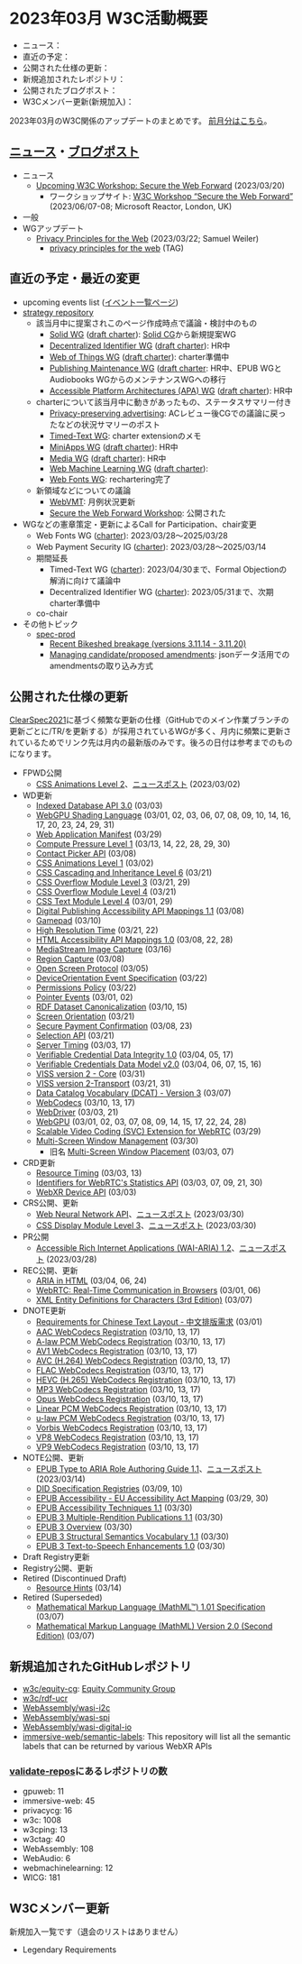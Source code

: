 # 2023年03月 W3C活動概要

- ニュース：
- 直近の予定：
- 公開された仕様の更新：
- 新規追加されたレポジトリ：
- 公開されたブログポスト：
- W3Cメンバー更新(新規加入)：

2023年03月のW3C関係のアップデートのまとめです。
[前月分はこちら](202302.md)。

## [ニュース](https://www.w3.org/blog/news/)・[ブログポスト](https://www.w3.org/blog/)

* ニュース
  * [Upcoming W3C Workshop: Secure the Web Forward](https://www.w3.org/blog/news/archives/9860) (2023/03/20)
    * ワークショップサイト: [W3C Workshop “Secure the Web Forward”](https://www.w3.org/2023/03/secure-the-web-forward/) (2023/06/07-08; Microsoft Reactor, London, UK)
* 一般
* WGアップデート
  * [Privacy Principles for the Web](https://www.w3.org/blog/2023/03/privacy-principles-for-the-web/) (2023/03/22; Samuel Weiler)
    * [privacy principles for the web](https://www.w3.org/TR/privacy-principles/) (TAG)

## 直近の予定・最近の変更

* upcoming events list ([イベント一覧ページ](https://www.w3.org/participate/eventscal.html))
* [strategy repository](https://github.com/w3c/strategy/issues)
  * 該当月中に提案されこのページ作成時点で議論・検討中のもの
    * [Solid WG](https://github.com/w3c/strategy/issues/377) ([draft charter](https://solid.github.io/solid-wg-charter/charter/)): [Solid CG](https://www.w3.org/community/solid/)から新規提案WG
    * [Decentralized Identifier WG](https://github.com/w3c/strategy/issues/376) ([draft charter](https://w3c.github.io/did-wg-charter/)): HR中
    * [Web of Things WG](https://github.com/w3c/strategy/issues/375) ([draft charter](https://w3c.github.io/wot-charter-drafts/wot-wg-2023-draft.html)): charter準備中
    * [Publishing Maintenance WG](https://github.com/w3c/strategy/issues/374) ([draft charter](https://w3c.github.io/publ-maintenance-wg-charter/): HR中、EPUB WGとAudiobooks WGからのメンテナンスWGへの移行
    * [Accessible Platform Architectures (APA) WG](https://github.com/w3c/strategy/issues/372) ([draft charter](https://raw.githack.com/w3c/apa/charter-2023/charter.html)): HR中
  * charterについて該当月中に動きがあったもの、ステータスサマリー付き
    * [Privacy-preserving advertising](https://github.com/w3c/strategy/issues/222): ACレビュー後CGでの議論に戻ったなどの状況サマリーのポスト
    * [Timed-Text WG](https://github.com/w3c/strategy/issues/290): charter extensionのメモ
    * [MiniApps WG](https://github.com/w3c/strategy/issues/368) ([draft charter](https://w3c.github.io/miniapp/charters/wg-2023.html)): HR中
    * [Media WG](https://github.com/w3c/strategy/issues/369) ([draft charter](https://w3c.github.io/charter-media-wg/)): HR中
    * [Web Machine Learning WG](https://github.com/w3c/strategy/issues/367) ([draft charter](https://w3c.github.io/machine-learning-charter/charter.html)): 
    * [Web Fonts WG](https://github.com/w3c/strategy/issues/362): rechartering完了
  * 新領域などについての議論
    * [WebVMT](https://github.com/w3c/strategy/issues/113): 月例状況更新
    * [Secure the Web Forward Workshop](https://github.com/w3c/strategy/issues/370): 公開された
* WGなどの憲章策定・更新によるCall for Participation、chair変更
  * Web Fonts WG ([charter](https://www.w3.org/2023/02/webfonts-2023.html)): 2023/03/28～2025/03/28
  * Web Payment Security IG ([charter](https://www.w3.org/securepay/charter-2023.html)): 2023/03/28～2025/03/14
  * 期間延長
    * Timed-Text WG ([charter](https://www.w3.org/2020/12/timed-text-wg-charter.html)): 2023/04/30まで、Formal Objectionの解消に向けて議論中
    * Decentralized Identifier WG ([charter](https://www.w3.org/2020/12/did-wg-charter.html)): 2023/05/31まで、次期charter準備中
  * co-chair
* その他トピック
  * [spec-prod](https://lists.w3.org/Archives/Public/spec-prod/)
    * [Recent Bikeshed breakage (versions 3.11.14 - 3.11.20)](https://lists.w3.org/Archives/Public/spec-prod/2023JanMar/0037.html)
    * [Managing candidate/proposed amendments](https://lists.w3.org/Archives/Public/spec-prod/2023JanMar/0026.html): jsonデータ活用でのamendmentsの取り込み方式

## 公開された仕様の更新

[ClearSpec2021](https://github.com/w3c/tr-pages/blob/main/clearspec2021.md)に基づく頻繁な更新の仕様（GitHubでのメイン作業ブランチの更新ごとに/TR/を更新する）が採用されているWGが多く、月内に頻繁に更新されているためでリンク先は月内の最新版のみです。後ろの日付は参考までのものになります。

* FPWD公開
  * [CSS Animations Level 2](https://www.w3.org/TR/2023/WD-css-animations-2-20230302/)、[ニュースポスト](https://www.w3.org/blog/news/archives/9854) (2023/03/02)
* WD更新
  * [Indexed Database API 3.0](https://www.w3.org/TR/2023/WD-IndexedDB-3-20230303/) (03/03)
  * [WebGPU Shading Language](https://www.w3.org/TR/2023/WD-WGSL-20230331/) (03/01, 02, 03, 06, 07, 08, 09, 10, 14, 16, 17, 20, 23, 24, 29, 31)
  * [Web Application Manifest](https://www.w3.org/TR/2023/WD-appmanifest-20230329/) (03/29)
  * [Compute Pressure Level 1](https://www.w3.org/TR/2023/WD-compute-pressure-20230330/) (03/13, 14, 22, 28, 29, 30)
  * [Contact Picker API](https://www.w3.org/TR/2023/WD-contact-picker-20230308/) (03/08)
  * [CSS Animations Level 1](https://www.w3.org/TR/2023/WD-css-animations-1-20230302/) (03/02)
  * [CSS Cascading and Inheritance Level 6](https://www.w3.org/TR/2023/WD-css-cascade-6-20230321/) (03/21)
  * [CSS Overflow Module Level 3](https://www.w3.org/TR/2023/WD-css-overflow-3-20230329/) (03/21, 29)
  * [CSS Overflow Module Level 4](https://www.w3.org/TR/2023/WD-css-overflow-4-20230321/) (03/21)
  * [CSS Text Module Level 4](https://www.w3.org/TR/2023/WD-css-text-4-20230329/) (03/01, 29)
  * [Digital Publishing Accessibility API Mappings 1.1](https://www.w3.org/TR/2023/WD-dpub-aam-1.1-20230308/) (03/08)
  * [Gamepad](https://www.w3.org/TR/2023/WD-gamepad-20230310/) (03/10)
  * [High Resolution Time](https://www.w3.org/TR/2023/WD-hr-time-3-20230322/) (03/21, 22)
  * [HTML Accessibility API Mappings 1.0](https://www.w3.org/TR/2023/WD-html-aam-1.0-20230328/) (03/08, 22, 28)
  * [MediaStream Image Capture](https://www.w3.org/TR/2023/WD-image-capture-20230316/) (03/16)
  * [Region Capture](https://www.w3.org/TR/2023/WD-mediacapture-region-20230308/) (03/08)
  * [Open Screen Protocol](https://www.w3.org/TR/2023/WD-openscreenprotocol-20230305/) (03/05)
  * [DeviceOrientation Event Specification](https://www.w3.org/TR/2023/WD-orientation-event-20230322/) (03/22)
  * [Permissions Policy](https://www.w3.org/TR/2023/WD-permissions-policy-1-20230322/) (03/22)
  * [Pointer Events](https://www.w3.org/TR/2023/WD-pointerevents3-20230302/) (03/01, 02)
  * [RDF Dataset Canonicalization](https://www.w3.org/TR/2023/WD-rdf-canon-20230315/) (03/10, 15)
  * [Screen Orientation](https://www.w3.org/TR/2023/WD-screen-orientation-20230321/) (03/21)
  * [Secure Payment Confirmation](https://www.w3.org/TR/2023/WD-secure-payment-confirmation-20230323/) (03/08, 23)
  * [Selection API](https://www.w3.org/TR/2023/WD-selection-api-20230321/) (03/21)
  * [Server Timing](https://www.w3.org/TR/2023/WD-server-timing-20230317/) (03/03, 17)
  * [Verifiable Credential Data Integrity 1.0](https://www.w3.org/TR/2023/WD-vc-data-integrity-20230317/) (03/04, 05, 17)
  * [Verifiable Credentials Data Model v2.0](https://www.w3.org/TR/2023/WD-vc-data-model-2.0-20230316/) (03/04, 06, 07, 15, 16)
  * [VISS version 2 - Core](https://www.w3.org/TR/2023/WD-viss2-core-20230331/) (03/31)
  * [VISS version 2-Transport](https://www.w3.org/TR/2023/WD-viss2-transport-20230331/) (03/21, 31)
  * [Data Catalog Vocabulary (DCAT) - Version 3](https://www.w3.org/TR/2023/WD-vocab-dcat-3-20230307/) (03/07)
  * [WebCodecs](https://www.w3.org/TR/2023/WD-webcodecs-20230317/) (03/10, 13, 17)
  * [WebDriver](https://www.w3.org/TR/2023/WD-webdriver2-20230321/) (03/03, 21)
  * [WebGPU](https://www.w3.org/TR/2023/WD-webgpu-20230328/) (03/01, 02, 03, 07, 08, 09, 14, 15, 17, 22, 24, 28)
  * [Scalable Video Coding (SVC) Extension for WebRTC](https://www.w3.org/TR/2023/WD-webrtc-svc-20230329/) (03/29)
  * [Multi-Screen Window Management](https://www.w3.org/TR/2023/WD-window-management-20230330/) (03/30)
    * 旧名 [Multi-Screen Window Placement](https://www.w3.org/TR/2023/WD-window-placement-20230307/) (03/03, 07)
* CRD更新
  * [Resource Timing](https://www.w3.org/TR/2023/CRD-resource-timing-20230313/) (03/03, 13)
  * [Identifiers for WebRTC's Statistics API](https://www.w3.org/TR/2023/CRD-webrtc-stats-20230330/) (03/03, 07, 09, 21, 30)
  * [WebXR Device API](https://www.w3.org/TR/2023/CRD-webxr-20230303/) (03/03)
* CRS公開、更新
  * [Web Neural Network API](https://www.w3.org/TR/2023/CR-webnn-20230330/)、[ニュースポスト](https://www.w3.org/blog/news/archives/9868) (2023/03/30)
  * [CSS Display Module Level 3](https://www.w3.org/TR/2023/CR-css-display-3-20230330/)、[ニュースポスト](https://www.w3.org/blog/news/archives/9870) (2023/03/30)
* PR公開
  * [Accessible Rich Internet Applications (WAI-ARIA) 1.2](https://www.w3.org/TR/2023/PR-wai-aria-1.2-20230328/)、[ニュースポスト](https://www.w3.org/blog/news/archives/9864) (2023/03/28)
* REC公開、更新
  * [ARIA in HTML](https://www.w3.org/TR/2023/REC-html-aria-20230324/) (03/04, 06, 24)
  * [WebRTC: Real-Time Communication in Browsers](https://www.w3.org/TR/2023/REC-webrtc-20230306/) (03/01, 06)
  * [XML Entity Definitions for Characters (3rd Edition)](https://www.w3.org/TR/2023/REC-xml-entity-names-20230307/) (03/07)
* DNOTE更新
  * [Requirements for Chinese Text Layout - 中文排版需求](https://www.w3.org/TR/2023/DNOTE-clreq-20230301/) (03/01)
  * [AAC WebCodecs Registration](https://www.w3.org/TR/2023/DNOTE-webcodecs-aac-codec-registration-20230317/) (03/10, 13, 17)
  * [A-law PCM WebCodecs Registration](https://www.w3.org/TR/2023/DNOTE-webcodecs-alaw-codec-registration-20230317/) (03/10, 13, 17)
  * [AV1 WebCodecs Registration](https://www.w3.org/TR/2023/DNOTE-webcodecs-av1-codec-registration-20230317/) (03/10, 13, 17)
  * [AVC (H.264) WebCodecs Registration](https://www.w3.org/TR/2023/DNOTE-webcodecs-avc-codec-registration-20230317/) (03/10, 13, 17)
  * [FLAC WebCodecs Registration](https://www.w3.org/TR/2023/DNOTE-webcodecs-flac-codec-registration-20230317/) (03/10, 13, 17)
  * [HEVC (H.265) WebCodecs Registration](https://www.w3.org/TR/2023/DNOTE-webcodecs-hevc-codec-registration-20230317/) (03/10, 13, 17)
  * [MP3 WebCodecs Registration](https://www.w3.org/TR/2023/DNOTE-webcodecs-mp3-codec-registration-20230317/) (03/10, 13, 17)
  * [Opus WebCodecs Registration](https://www.w3.org/TR/2023/DNOTE-webcodecs-opus-codec-registration-20230317/) (03/10, 13, 17)
  * [Linear PCM WebCodecs Registration](https://www.w3.org/TR/2023/DNOTE-webcodecs-pcm-codec-registration-20230317/) (03/10, 13, 17)
  * [u-law PCM WebCodecs Registration](https://www.w3.org/TR/2023/DNOTE-webcodecs-ulaw-codec-registration-20230317/) (03/10, 13, 17)
  * [Vorbis WebCodecs Registration](https://www.w3.org/TR/2023/DNOTE-webcodecs-vorbis-codec-registration-20230317/) (03/10, 13, 17)
  * [VP8 WebCodecs Registration](https://www.w3.org/TR/2023/DNOTE-webcodecs-vp8-codec-registration-20230317/) (03/10, 13, 17)
  * [VP9 WebCodecs Registration](https://www.w3.org/TR/2023/DNOTE-webcodecs-vp9-codec-registration-20230317/) (03/10, 13, 17)
* NOTE公開、更新
  * [EPUB Type to ARIA Role Authoring Guide 1.1](https://www.w3.org/TR/2023/NOTE-epub-aria-authoring-11-20230314/)、[ニュースポスト](https://www.w3.org/blog/news/archives/9857) (2023/03/14)
  * [DID Specification Registries](https://www.w3.org/TR/2023/NOTE-did-spec-registries-20230310/) (03/09, 10)
  * [EPUB Accessibility - EU Accessibility Act Mapping](https://www.w3.org/TR/2023/NOTE-epub-a11y-eaa-mapping-20230330/) (03/29, 30)
  * [EPUB Accessibility Techniques 1.1](https://www.w3.org/TR/2023/NOTE-epub-a11y-tech-11-20230330/) (03/30)
  * [EPUB 3 Multiple-Rendition Publications 1.1](https://www.w3.org/TR/2023/NOTE-epub-multi-rend-11-20230330/) (03/30)
  * [EPUB 3 Overview](https://www.w3.org/TR/2023/NOTE-epub-overview-33-20230330/) (03/30)
  * [EPUB 3 Structural Semantics Vocabulary 1.1](https://www.w3.org/TR/2023/NOTE-epub-ssv-11-20230330/) (03/30)
  * [EPUB 3 Text-to-Speech Enhancements 1.0](https://www.w3.org/TR/2023/NOTE-epub-tts-10-20230330/) (03/30)
* Draft Registry更新
* Registry公開、更新
* Retired (Discontinued Draft)
  * [Resource Hints](https://www.w3.org/TR/2023/DISC-resource-hints-20230314/) (03/14)
* Retired (Superseded)
  * [Mathematical Markup Language (MathML™) 1.01 Specification](https://www.w3.org/TR/2023/SPSD-MathML-20230307/) (03/07)
  * [Mathematical Markup Language (MathML) Version 2.0 (Second Edition)](https://www.w3.org/TR/2023/SPSD-MathML2-20230307/) (03/07)

## 新規追加されたGitHubレポジトリ

* [w3c/equity-cg](https://github.com/w3c/equity-cg): [Equity Community Group](https://www.w3.org/community/equity/)
* [w3c/rdf-ucr](https://github.com/w3c/rdf-ucr)
* [WebAssembly/wasi-i2c](https://github.com/WebAssembly/wasi-i2c)
* [WebAssembly/wasi-spi](https://github.com/WebAssembly/wasi-spi)
* [WebAssembly/wasi-digital-io](https://github.com/WebAssembly/wasi-digital-io)
* [immersive-web/semantic-labels](https://github.com/immersive-web/semantic-labels): This repository will list all the semantic labels that can be returned by various WebXR APIs

### [validate-repos](https://w3c.github.io/validate-repos/)にあるレポジトリの数

* gpuweb: 11
* immersive-web: 45
* privacycg: 16
* w3c: 1008
* w3cping: 13
* w3ctag: 40
* WebAssembly: 108
* WebAudio: 6
* webmachinelearning: 12
* WICG: 181

## W3Cメンバー更新

新規加入一覧です（退会のリストはありません）

* Legendary Requirements
